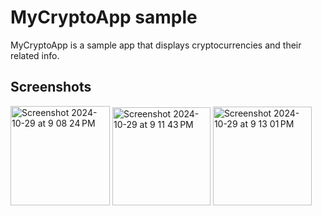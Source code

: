 # MyCryptoApp sample

MyCryptoApp is a sample app that displays cryptocurrencies and their related info.

## Screenshots

<img width="159" alt="Screenshot 2024-10-29 at 9 08 24 PM" src="https://github.com/user-attachments/assets/11f38380-5b0f-4a71-9cdf-2d49d6d57b4c">

<img width="157" alt="Screenshot 2024-10-29 at 9 11 43 PM" src="https://github.com/user-attachments/assets/6d22c21c-782a-4932-8c1e-6045d74043ed">
<img width="158" alt="Screenshot 2024-10-29 at 9 13 01 PM" src="https://github.com/user-attachments/assets/ca3a0fc2-ceb1-48a7-9fd7-c73f64285496">
